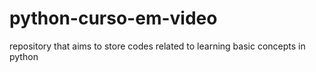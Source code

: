 # python-curso-em-video

repository that aims to store codes related to learning basic concepts in python
